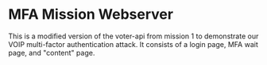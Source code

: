 # MFA Mission Webserver
This is a modified version of the voter-api from mission 1 to demonstrate our VOIP multi-factor authentication attack. It consists of a login page, MFA wait page, and "content" page. 